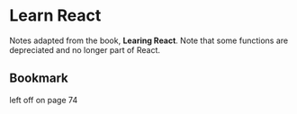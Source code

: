 # Learn React
Notes adapted from the book, __Learing React__. Note that some functions are depreciated and no longer part of React.

## Bookmark
left off on page 74